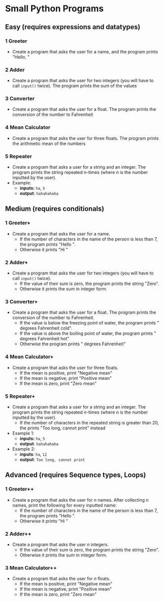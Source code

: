 # Small Python Programs

## Easy (requires expressions and datatypes)

### 1 Greeter

- Create a program that asks the user for a name, and the program prints "Hello, <name>"

### 2 Adder

- Create a program that asks the user for two integers (you will have to call `input()` twice). The program prints the sum of the values

### 3 Converter

- Create a program that asks the user for a float. The program prints the conversion of the number to Fahrenheit

### 4 Mean Calculator

- Create a program that asks the user for three floats. The program prints the arithmetic mean of the numbers

### 5 Repeater

- Create a program that asks a user for a string and an integer. The program prints the string repeated n-times (where $n$ is the number inputted by the user).
- Example: 
  - **inputs:** `ha`, `5`
  - **output**: `hahahahaha`

## Medium (requires conditionals)

### 1 Greeter+

- Create a program that asks the user for a name. 
  - If the number of characters in the name of the person is less than 7, the program prints "Hello <name>". 
  - Otherwise it prints "Hi <name>"

### 2 Adder+

- Create a program that asks the user for two integers (you will have to call `input()` twice). 
  - If the value of their sum is zero, the program prints the string "Zero". 
  - Otherwise it prints the sum in integer form.

### 3 Converter+

- Create a program that asks the user for a float. The program prints the conversion of the number to Fahrenheit. 
  - If the value is below the freezing point of water, the program prints "<fahrenheit> degrees Fahrenheit cold".
  - If the value is above the boiling point of water, the program prints "<fahrenheit> degrees Fahrenheit hot"
  - Otherwise the program prints "<fahrenheit> degrees Fahrenheit"

### 4 Mean Calculator+

- Create a program that asks the user for three floats.
  - If the mean is positive, print "Negative mean" 
  - If the mean is negative, print "Positive mean"
  - If the mean is zero, print "Zero mean"

### 5 Repeater+

- Create a program that asks a user for a string and an integer. The program prints the string repeated $n$-times (where $n$ is the number inputted by the user). 
  - If the number of characters in the repeated string is greater than 20, the prints "Too long, cannot print" instead
- Example 1: 
  - **inputs:** `ha`, `5`
  - **output**: `hahahahaha`
- Example 2:
  - **inputs**: `ha`, `12`
  - **output**: `Too long, cannot print`

## Advanced (requires Sequence types, Loops)

### 1 Greeter++

- Create a program that asks the user for $n$ names. After collecting $n$ names, print the following for every inputted name:
  - If the number of characters in the name of the person is less than 7, the program prints "Hello <name>". 
  - Otherwise it prints "Hi <name>"

### 2 Adder++

- Create a program that asks the user $n$ integers. 
  - If the value of their sum is zero, the program prints the string "Zero". 
  - Otherwise it prints the sum in integer form.

### 3 Mean Calculator++

- Create a program that asks the user for $n$ floats. 
  - If the mean is positive, print "Negative mean" 
  - If the mean is negative, print "Positive mean"
  - If the mean is zero, print "Zero mean"